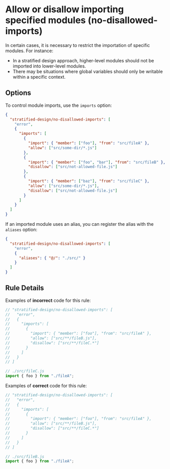 # Allow or disallow importing specified modules (no-disallowed-imports)

In certain cases, it is necessary to restrict the importation of specific modules. For instance:

- In a stratified design approach, higher-level modules should not be imported into lower-level modules.
- There may be situations where global variables should only be writable within a specific context.

## Options

To control module imports, use the `imports` option:

```json
{
  "stratified-design/no-disallowed-imports": [
    "error",
    {
      "imports": [
        {
          "import": { "member": ["foo"], "from": "src/fileA" },
          "allow": ["src/some-dir/*.js"]
        },
        {
          "import": { "member": ["foo", "bar"], "from": "src/fileB" },
          "disallow": ["src/not-allowed-file.js"]
        },
        {
          "import": { "member": ["baz"], "from": "src/fileC" },
          "allow": ["src/some-dir/*.js"],
          "disallow": ["src/not-allowed-file.js"]
        }
      ]
    }
  ]
}
```

If an imported module uses an alias, you can register the alias with the `aliases` option:

```json
{
  "stratified-design/no-disallowed-imports": [
    "error",
    {
      "aliases": { "@/": "./src/" }
    }
  ]
}
```

## Rule Details

Examples of **incorrect** code for this rule:

```js
// "stratified-design/no-disallowed-imports": [
//   "error",
//   {
//     "imports": [
//       {
//         "import": { "member": ["foo"], "from": "src/fileA" },
//         "allow": ["src/**/fileB.js"],
//         "disallow": ["src/**/fileC.*"]
//       }
//     ]
//   }
// ]

// ./src/fileC.js
import { foo } from "./fileA";
```

Examples of **correct** code for this rule:

```js
// "stratified-design/no-disallowed-imports": [
//   "error",
//   {
//     "imports": [
//       {
//         "import": { "member": ["foo"], "from": "src/fileA" },
//         "allow": ["src/**/fileB.js"],
//         "disallow": ["src/**/fileC.*"]
//       }
//     ]
//   }
// ]

// ./src/fileB.js
import { foo } from "./fileA";
```
